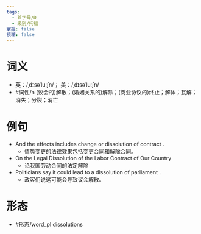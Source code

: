 ```yaml
---
tags:
  - 首字母/D
  - 级别/托福
掌握: false
模糊: false
---
```

# 词义
- 英：/ˌdɪsəˈluːʃn/； 美：/ˌdɪsəˈluːʃn/
- #词性/n  (议会的)解散；(婚姻关系的)解除；(商业协议的)终止；解体；瓦解；消失；分裂；消亡
# 例句
- And the effects includes change or dissolution of contract .
	- 情势变更的法律效果包括变更合同和解除合同。
- On the Legal Dissolution of the Labor Contract of Our Country
	- 论我国劳动合同的法定解除
- Politicians say it could lead to a dissolution of parliament .
	- 政客们说这可能会导致议会解散。
# 形态
- #形态/word_pl dissolutions
